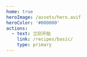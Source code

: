 ```yaml
---
home: true
heroImage: /assets/hero.avif
heroColor: '#000000'
actions:
  - text: 立刻开始
    link: /recipes/basic/
    type: primary
---
```

